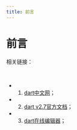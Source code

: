 ```yaml
---
title: 前言
---
```


# 前言

相关链接：

<br>

*   1.   [dart中文网](https://www.dartcn.com/)；

*   2.   [dart v2.7官方文档](https://www.bookstack.cn/books/dart-2.7-zh)；
*   3.  [dart在线编辑器](https://dartpad.cn/)；

